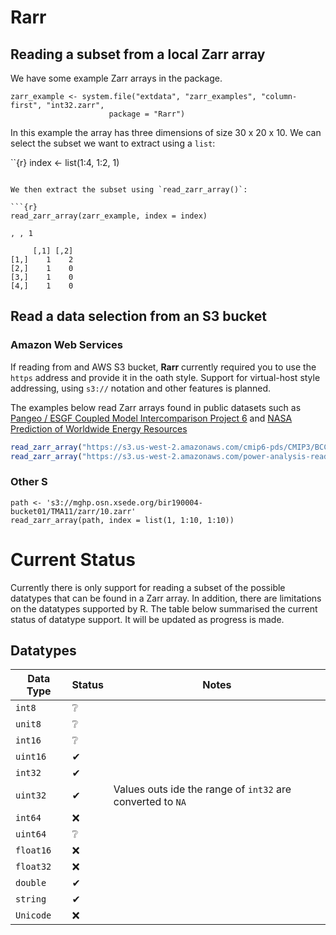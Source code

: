 # Rarr

## Reading a subset from a local Zarr array

We have some example Zarr arrays in the package.   

```{r}
zarr_example <- system.file("extdata", "zarr_examples", "column-first", "int32.zarr",
                      package = "Rarr")
```

In this example the array has three dimensions of size 30 x 20 x 10.  We can select the subset we want to extract using a `list`:

``{r}
index <- list(1:4, 1:2, 1)
```

We then extract the subset using `read_zarr_array()`:

```{r}
read_zarr_array(zarr_example, index = index)
```

```
, , 1

     [,1] [,2]
[1,]    1    2
[2,]    1    0
[3,]    1    0
[4,]    1    0
```


## Read a data selection from an S3 bucket

### Amazon Web Services

If reading from and AWS S3 bucket, **Rarr** currently required you to use the `https` address
and provide it in the oath style.  Support for virtual-host style addressing, using `s3://` notation
and other features is planned.

The examples below read Zarr arrays found in public datasets such as  
[Pangeo / ESGF Coupled Model Intercomparison Project 6](https://registry.opendata.aws/cmip6/) and
[NASA Prediction of Worldwide Energy Resources](https://registry.opendata.aws/nasa-power/) 


```r
read_zarr_array("https://s3.us-west-2.amazonaws.com/cmip6-pds/CMIP3/BCCR/bccr_bcm2_0/piControl/r1i1p1f1/Amon/psl/lon/")
read_zarr_array("https://s3.us-west-2.amazonaws.com/power-analysis-ready-datastore/power_901_constants.zarr/FRLAKE")
```

### Other S

```{r}
path <- 's3://mghp.osn.xsede.org/bir190004-bucket01/TMA11/zarr/10.zarr'
read_zarr_array(path, index = list(1, 1:10, 1:10))
```


# Current Status

Currently there is only support for reading a subset of the possible datatypes
that can be found in a Zarr array.  In addition, there are limitations on the 
datatypes supported by R.  The table below summarised the current status of
datatype support.  It will be updated as progress is made.

## Datatypes

| Data Type | Status | Notes |
|-----------|--------|-------|
|`int8`|&#x2754;||
|`unit8`|&#x2754;||
|`int16`|&#x2754;||
|`uint16`|&#x2714;||
|`int32`|&#x2714;||
|`uint32`|&#x2714;|Values outs ide the range of `int32` are converted to `NA`| 
|`int64`|&#x274C;||
|`uint64`|&#x2754;||
|`float16`|&#x274C;||
|`float32`|&#x274C;||
|`double`|&#x2714;||
|`string`|&#x2714;||
|`Unicode`|&#x274C;||
